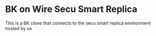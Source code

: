 # BK on Wire Secu Smart Replica

This is a BK clone that connects to the secu smart replica environment hosted by us
